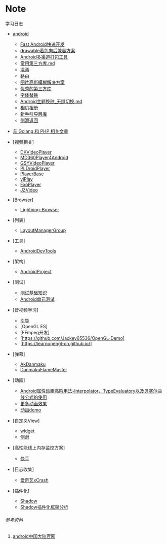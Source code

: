 # Note
学习日志

+ [android](/Android)
    + [Fast Android快速开发](/Android/android快速开发框架搭建.md)
    + [drawable着色向后兼容方案](/Android/drawable着色向后兼容方案.md)
    + [Android多渠道打包工具](/Android/android多渠道打包工具.md)
    + [常用第三方库.md](/Android/常用第三方库.md)
    + [混淆](/Android/混淆.md)
    + [路由](/Android/路由.md)
    + [图片高斯模糊解决方案](/Android/图片高斯模糊解决方案.md)
    + [优秀的第三方库](/Android/第三方库.md)
    + [字体替换](/Android/字体替换.md)
    + [Android主题换肤_无缝切换.md](/Android/Android主题换肤_无缝切换.md)
    + [相机相册](/Android/相机相册图片.md)
    + [新手引导层库](/Android/新手引导层库.md)
    + [侧滑返回](https://github.com/luckybilly/SmartSwipe)

+ [与 Golang 和 PHP 相关文章](https://github.com/wuYin/blog/blob/master/README.md)
+ [视频相关]
    + [DKVideoPlayer](https://github.com/Doikki/DKVideoPlayer)
    + [MD360Player4Android](https://github.com/ashqal/MD360Player4Android)
    + [GSYVideoPlayer](https://github.com/CarGuo/GSYVideoPlayer)
    + [PLDroidPlayer](https://github.com/pili-engineering/PLDroidPlayer)
    + [PlayerBase](https://github.com/jiajunhui/PlayerBase)
    + [yjPlay](https://github.com/yangchaojiang/yjPlay)
    + [ExoPlayer](https://github.com/google/ExoPlayer)
    + [JZVideo](https://github.com/Jzvd/JZVideo)
+ [Browser]
    + [Lightning-Browser](https://github.com/anthonycr/Lightning-Browser)
+ [列表]
    + [LayoutManagerGroup](https://github.com/DingMouRen/LayoutManagerGroup)
+ [工具]
    + [AndroidDevTools](https://github.com/inferjay/AndroidDevTools)
+ [架构]
    + [AndroidProject](https://github.com/getActivity/AndroidProject)
+ [测试]
    + [测试基础知识](https://developer.android.com/training/testing/fundamentals?hl=zh-cn#organize-code)
    + [Android单元测试](https://jsonchao.github.io/2018/07/09/%E4%B8%80%E6%96%87%E5%85%A8%E9%9D%A2%E4%BA%86%E8%A7%A3Android%E5%8D%95%E5%85%83%E6%B5%8B%E8%AF%95/)
+ [音视频学习]
    + [引导](https://zhuanlan.zhihu.com/p/150528739)
    + [OpenGL ES]
    + [FFmpeg开发]
    + [https://github.com/Jackey65536/OpenGL-Demo]
    + [https://learnopengl-cn.github.io/]
+ [弹幕]
    + [AkDanmaku](https://github.com/KwaiAppTeam/AkDanmaku)
    + [DanmakuFlameMaster](https://github.com/bilibili/DanmakuFlameMaster)
+ [动画]
    + [Android属性动画高阶用法-Interpolator，TypeEvaluatory以及贝塞尔曲线公式的使用](https://blog.csdn.net/SilentWeek/article/details/71216571)
    + [更多动画效果](https://github.com/yuanbaoyu/AndroidViewAnimations)
    + [动画demo](https://github.com/yuanbaoyu/AnimaDemo)
+ [自定义View]
    + [widget](https://github.com/yuanbaoyu/widget)
    + [侧滑](https://github.com/luckybilly/SmartSwipe?spm=a2c4e.10696291.0.0.6f4e19a4BiZiK2)
+ [高性能线上内存监控方案]
    + [快手](https://github.com/KwaiAppTeam/KOOM)
+ [日志收集]
    + [爱奇艺xCrash](https://github.com/iqiyi/xCrash)
+ [插件化]
    + [Shadow](https://github.com/Tencent/Shadow)
    + [Shadow插件化框架分析](https://zhuanlan.zhihu.com/p/74594715)
###### 参考资料
1. [android中国大陆官网](https://developer.android.google.cn/)
